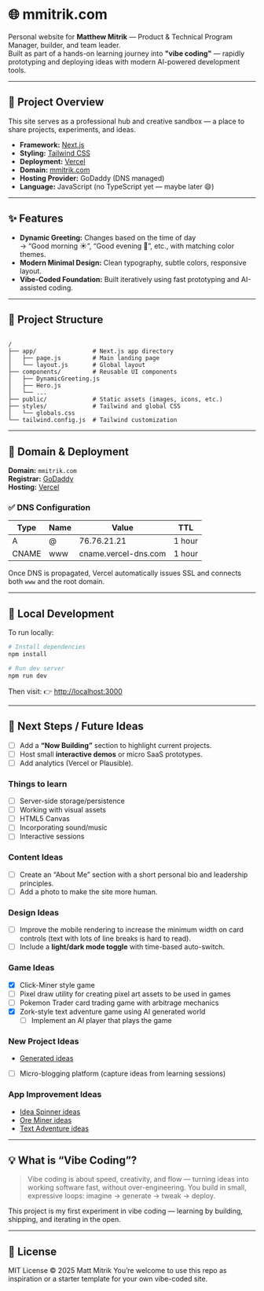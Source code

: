
# 🌐 mmitrik.com

Personal website for **Matthew Mitrik** — Product & Technical Program Manager, builder, and team leader.  
Built as part of a hands-on learning journey into **"vibe coding"** — rapidly prototyping and deploying ideas with modern AI-powered development tools.

---

## 🚀 Project Overview

This site serves as a professional hub and creative sandbox — a place to share projects, experiments, and ideas.

- **Framework:** [Next.js](https://nextjs.org/)
- **Styling:** [Tailwind CSS](https://tailwindcss.com/)
- **Deployment:** [Vercel](https://vercel.com/)
- **Domain:** [mmitrik.com](https://mmitrik.com)
- **Hosting Provider:** GoDaddy (DNS managed)
- **Language:** JavaScript (no TypeScript yet — maybe later 😄)

---

## ✨ Features

- **Dynamic Greeting:** Changes based on the time of day  
  → “Good morning ☀️”, “Good evening 🌇”, etc., with matching color themes.  
- **Modern Minimal Design:** Clean typography, subtle colors, responsive layout.  
- **Vibe-Coded Foundation:** Built iteratively using fast prototyping and AI-assisted coding.

---

## 🧱 Project Structure

```

/
├── app/                # Next.js app directory
│   ├── page.js         # Main landing page
│   └── layout.js       # Global layout
├── components/         # Reusable UI components
│   ├── DynamicGreeting.js
│   ├── Hero.js
│   └── ...
├── public/             # Static assets (images, icons, etc.)
├── styles/             # Tailwind and global CSS
│   └── globals.css
└── tailwind.config.js  # Tailwind customization

````

---

## 🧭 Domain & Deployment

**Domain:** `mmitrik.com`  
**Registrar:** [GoDaddy](https://www.godaddy.com)  
**Hosting:** [Vercel](https://vercel.com)

### ✅ DNS Configuration

| Type | Name | Value | TTL |
|------|------|--------|-----|
| A | @ | 76.76.21.21 | 1 hour |
| CNAME | www | cname.vercel-dns.com | 1 hour |

Once DNS is propagated, Vercel automatically issues SSL and connects both `www` and the root domain.

---

## 🧰 Local Development

To run locally:

```bash
# Install dependencies
npm install

# Run dev server
npm run dev
````

Then visit:
👉 [http://localhost:3000](http://localhost:3000)

---

## 🧠 Next Steps / Future Ideas

- [ ] Add a **“Now Building”** section to highlight current projects.
- [ ] Host small **interactive demos** or micro SaaS prototypes.
- [ ] Add analytics (Vercel or Plausible).

### Things to learn
- [ ] Server-side storage/persistence
- [ ] Working with visual assets
- [ ] HTML5 Canvas
- [ ] Incorporating sound/music
- [ ] Interactive sessions

### Content Ideas
- [ ] Create an “About Me” section with a short personal bio and leadership principles.
- [ ] Add a photo to make the site more human.

### Design Ideas
- [ ] Improve the mobile rendering to increase the minimum width on card controls (text with lots of line breaks is hard to read).
- [ ] Include a **light/dark mode toggle** with time-based auto-switch.

### Game Ideas
- [x] Click-Miner style game 
- [ ] Pixel draw utility for creating pixel art assets to be used in games
- [ ] Pokemon Trader card trading game with arbitrage mechanics
- [x] Zork-style text adventure game using AI generated world
    - [ ] Implement an AI player that plays the game

### New Project Ideas
- [Generated ideas](ideas/ideas.md)
- [ ] Micro-blogging platform (capture ideas from learning sessions)

### App Improvement Ideas
- [Idea Spinner ideas](src/app/apps/idea-spinner/readme.md)
- [Ore Miner ideas](src/app/apps/ore-miner/readme.md)
- [Text Adventure ideas](/src/app/apps/text-adventure/readme.md)

---

## 💡 What is “Vibe Coding”?

> Vibe coding is about speed, creativity, and flow — turning ideas into working software fast, without over-engineering.
> You build in small, expressive loops: imagine → generate → tweak → deploy.

This project is my first experiment in vibe coding — learning by building, shipping, and iterating in the open.

---

## 🪪 License

MIT License © 2025 Matt Mitrik
You’re welcome to use this repo as inspiration or a starter template for your own vibe-coded site.